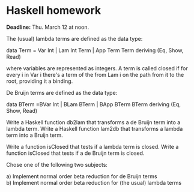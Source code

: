 # Haskell homework

<b>Deadline:</b> Thu. March 12 at noon.

The (usual) lambda terms are defined as the data type:

data Term = Var Int | Lam Int Term | App Term Term deriving (Eq, Show, Read)

where variables are represented as integers. A term is called closed if
for every i in Var i there's a term of the from Lam i <subterm> on the path
from it to the root, providing it a binding.

De Bruijn terms are defined as the data type:

data BTerm =BVar Int | BLam BTerm | BApp BTerm BTerm deriving (Eq, Show, Read)

Write a Haskell function db2lam that transforms a de Bruijn term into a lambda term.
Write a Haskell function lam2db that transforms a lambda term into a Bruijn term.

Write a function isClosed that tests if a lambda term is closed.
Write a function isClosed that tests if a de Bruijn term is closed.

Chose one of the following two subjects:

a) Implement normal order beta reduction for de Bruijn terms<br>
b) Implement normal order beta reduction for (the usual) lambda terms
 
